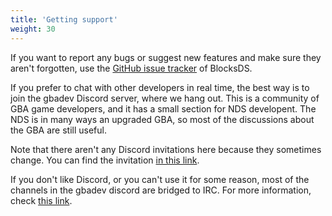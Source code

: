 ```yaml
---
title: 'Getting support'
weight: 30
---
```


If you want to report any bugs or suggest new features and make sure they aren't
forgotten, use the [GitHub issue tracker](https://github.com/blocksds/sdk/issues)
of BlocksDS.

If you prefer to chat with other developers in real time, the best way is to
join the gbadev Discord server, where we hang out. This is a community of GBA
game developers, and it has a small section for NDS developent. The NDS is in
many ways an upgraded GBA, so most of the discussions about the GBA are still
useful.

Note that there aren't any Discord invitations here because they sometimes
change. You can find the invitation [in this link](https://gbadev.net).

If you don't like Discord, or you can't use it for some reason, most of the
channels in the gbadev discord are bridged to IRC. For more information, check
[this link](https://gbadev.net/chat.html).
